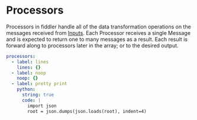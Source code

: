 # Processors
Processors in fiddler handle all of the data transformation operations on the messages received from [Inputs](../inputs/About.md).  Each Processor receives a single Message and is expected to return one to many messages as a result.  Each result is forward along to processors later in the array; or to the desired output.

```yml
processors:
  - label: lines
    lines: {}
  - label: noop
    noop: {}
  - label: pretty print
    python:
      string: true
      code: |
        import json
        root = json.dumps(json.loads(root), indent=4)
```